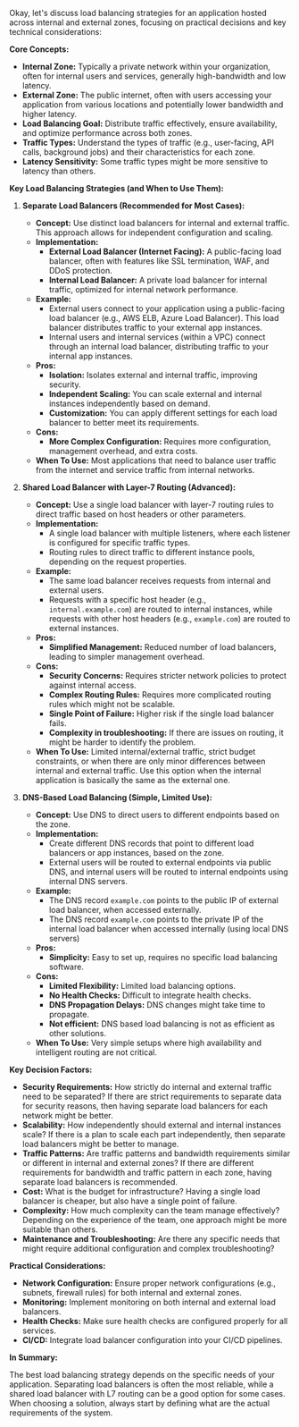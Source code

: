 Okay, let's discuss load balancing strategies for an application hosted across internal and external zones, focusing on practical decisions and key technical considerations:

**Core Concepts:**

*   **Internal Zone:** Typically a private network within your organization, often for internal users and services, generally high-bandwidth and low latency.
*   **External Zone:** The public internet, often with users accessing your application from various locations and potentially lower bandwidth and higher latency.
*   **Load Balancing Goal:** Distribute traffic effectively, ensure availability, and optimize performance across both zones.
*   **Traffic Types:** Understand the types of traffic (e.g., user-facing, API calls, background jobs) and their characteristics for each zone.
*   **Latency Sensitivity:** Some traffic types might be more sensitive to latency than others.

**Key Load Balancing Strategies (and When to Use Them):**

1.  **Separate Load Balancers (Recommended for Most Cases):**

    *   **Concept:** Use distinct load balancers for internal and external traffic. This approach allows for independent configuration and scaling.
    *   **Implementation:**
        *   **External Load Balancer (Internet Facing):** A public-facing load balancer, often with features like SSL termination, WAF, and DDoS protection.
        *   **Internal Load Balancer:** A private load balancer for internal traffic, optimized for internal network performance.
    *   **Example:**
        *   External users connect to your application using a public-facing load balancer (e.g., AWS ELB, Azure Load Balancer). This load balancer distributes traffic to your external app instances.
        *   Internal users and internal services (within a VPC) connect through an internal load balancer, distributing traffic to your internal app instances.
    *   **Pros:**
        *   **Isolation:** Isolates external and internal traffic, improving security.
        *   **Independent Scaling:** You can scale external and internal instances independently based on demand.
        *   **Customization:** You can apply different settings for each load balancer to better meet its requirements.
    *   **Cons:**
        *   **More Complex Configuration:** Requires more configuration, management overhead, and extra costs.
    *   **When To Use:** Most applications that need to balance user traffic from the internet and service traffic from internal networks.

2.  **Shared Load Balancer with Layer-7 Routing (Advanced):**

    *   **Concept:** Use a single load balancer with layer-7 routing rules to direct traffic based on host headers or other parameters.
    *   **Implementation:**
        *   A single load balancer with multiple listeners, where each listener is configured for specific traffic types.
        *   Routing rules to direct traffic to different instance pools, depending on the request properties.
    *   **Example:**
        *   The same load balancer receives requests from internal and external users.
        *   Requests with a specific host header (e.g., `internal.example.com`) are routed to internal instances, while requests with other host headers (e.g., `example.com`) are routed to external instances.
    *   **Pros:**
        *   **Simplified Management:** Reduced number of load balancers, leading to simpler management overhead.
    *   **Cons:**
        *   **Security Concerns:** Requires stricter network policies to protect against internal access.
        *   **Complex Routing Rules:** Requires more complicated routing rules which might not be scalable.
        *   **Single Point of Failure:** Higher risk if the single load balancer fails.
        *   **Complexity in troubleshooting:** If there are issues on routing, it might be harder to identify the problem.
    *   **When To Use:** Limited internal/external traffic, strict budget constraints, or when there are only minor differences between internal and external traffic. Use this option when the internal application is basically the same as the external one.

3.  **DNS-Based Load Balancing (Simple, Limited Use):**

    *   **Concept:** Use DNS to direct users to different endpoints based on the zone.
    *   **Implementation:**
        *   Create different DNS records that point to different load balancers or app instances, based on the zone.
        *   External users will be routed to external endpoints via public DNS, and internal users will be routed to internal endpoints using internal DNS servers.
    *   **Example:**
        *   The DNS record `example.com` points to the public IP of external load balancer, when accessed externally.
        *   The DNS record `example.com` points to the private IP of the internal load balancer when accessed internally (using local DNS servers)
    *   **Pros:**
        *   **Simplicity:** Easy to set up, requires no specific load balancing software.
    *   **Cons:**
        *   **Limited Flexibility:** Limited load balancing options.
        *   **No Health Checks:** Difficult to integrate health checks.
        *   **DNS Propagation Delays:** DNS changes might take time to propagate.
        *   **Not efficient:** DNS based load balancing is not as efficient as other solutions.
    *   **When To Use:** Very simple setups where high availability and intelligent routing are not critical.

**Key Decision Factors:**

*   **Security Requirements:** How strictly do internal and external traffic need to be separated? If there are strict requirements to separate data for security reasons, then having separate load balancers for each network might be better.
*   **Scalability:** How independently should external and internal instances scale? If there is a plan to scale each part independently, then separate load balancers might be better to manage.
*   **Traffic Patterns:** Are traffic patterns and bandwidth requirements similar or different in internal and external zones? If there are different requirements for bandwidth and traffic pattern in each zone, having separate load balancers is recommended.
*   **Cost:** What is the budget for infrastructure? Having a single load balancer is cheaper, but also have a single point of failure.
*   **Complexity:** How much complexity can the team manage effectively? Depending on the experience of the team, one approach might be more suitable than others.
*   **Maintenance and Troubleshooting:** Are there any specific needs that might require additional configuration and complex troubleshooting?

**Practical Considerations:**

*   **Network Configuration:** Ensure proper network configurations (e.g., subnets, firewall rules) for both internal and external zones.
*   **Monitoring:** Implement monitoring on both internal and external load balancers.
*   **Health Checks:**  Make sure health checks are configured properly for all services.
*   **CI/CD:** Integrate load balancer configuration into your CI/CD pipelines.

**In Summary:**

The best load balancing strategy depends on the specific needs of your application. Separating load balancers is often the most reliable, while a shared load balancer with L7 routing can be a good option for some cases. When choosing a solution, always start by defining what are the actual requirements of the system.
